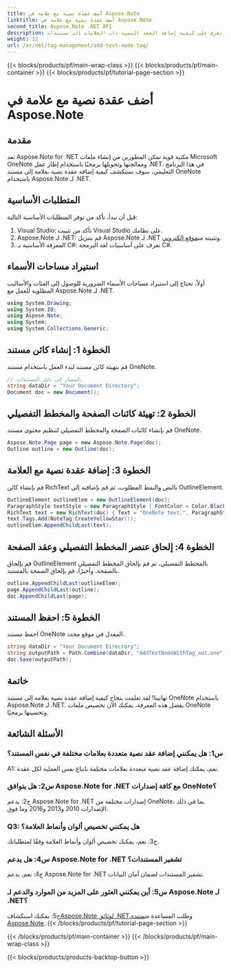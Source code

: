 ```yaml
---
title: أضف عقدة نصية مع علامة في Aspose.Note
linktitle: أضف عقدة نصية مع علامة في Aspose.Note
second_title: Aspose.Note .NET API
description: تعرف على كيفية إضافة العقد النصية ذات العلامات إلى مستندات OneNote باستخدام Aspose.Note لـ .NET.
weight: 12
url: /ar/net/tag-management/add-text-node-tag/
---
```


{{< blocks/products/pf/main-wrap-class >}}
{{< blocks/products/pf/main-container >}}
{{< blocks/products/pf/tutorial-page-section >}}

# أضف عقدة نصية مع علامة في Aspose.Note

## مقدمة

تعد Aspose.Note for .NET مكتبة قوية تمكن المطورين من إنشاء ملفات Microsoft OneNote ومعالجتها وتحويلها برمجيًا باستخدام إطار عمل .NET. في هذا البرنامج التعليمي، سوف نستكشف كيفية إضافة عقدة نصية بعلامة إلى مستند OneNote باستخدام Aspose.Note لـ .NET.

## المتطلبات الأساسية

قبل أن نبدأ، تأكد من توفر المتطلبات الأساسية التالية:

1. Visual Studio: تأكد من تثبيت Visual Studio على نظامك.
2.  Aspose.Note لـ .NET: قم بتنزيل Aspose.Note لـ .NET وتثبيته من[موقع إلكتروني](https://releases.aspose.com/note/net/).
3. المعرفة الأساسية بـ C#: تعرف على أساسيات لغة البرمجة C#.

## استيراد مساحات الأسماء

أولاً، تحتاج إلى استيراد مساحات الأسماء الضرورية للوصول إلى الفئات والأساليب المطلوبة للعمل مع Aspose.Note لـ .NET.

```csharp
using System.Drawing;
using System.IO;
using Aspose.Note;
using System;
using System.Collections.Generic;
```

## الخطوة 1: إنشاء كائن مستند

قم بتهيئة كائن مستند لبدء العمل باستخدام مستند OneNote.

```csharp
// المسار إلى دليل المستندات.
string dataDir = "Your Document Directory";
Document doc = new Document();
```

## الخطوة 2: تهيئة كائنات الصفحة والمخطط التفصيلي

قم بإنشاء كائنات الصفحة والمخطط التفصيلي لتنظيم محتوى مستند OneNote.

```csharp
Aspose.Note.Page page = new Aspose.Note.Page(doc);
Outline outline = new Outline(doc);
```

## الخطوة 3: إضافة عقدة نصية مع العلامة

قم بإنشاء كائن RichText بالنص والنمط المطلوب، ثم قم بإضافته إلى OutlineElement.

```csharp
OutlineElement outlineElem = new OutlineElement(doc);
ParagraphStyle textStyle = new ParagraphStyle { FontColor = Color.Black, FontName = "Arial", FontSize = 10 };
RichText text = new RichText(doc) { Text = "OneNote text.", ParagraphStyle = textStyle };
text.Tags.Add(NoteTag.CreateYellowStar());
outlineElem.AppendChildLast(text);
```

## الخطوة 4: إلحاق عنصر المخطط التفصيلي وعقد الصفحة

قم بإلحاق OutlineElement بالمخطط التفصيلي، ثم قم بإلحاق المخطط التفصيلي بالصفحة. وأخيرًا، قم بإلحاق الصفحة بالمستند.

```csharp
outline.AppendChildLast(outlineElem);
page.AppendChildLast(outline);
doc.AppendChildLast(page);
```

## الخطوة 5: احفظ المستند

احفظ مستند OneNote المعدل في موقع محدد.

```csharp
string dataDir = "Your Document Directory";
string outputPath = Path.Combine(dataDir, "AddTextNodeWithTag_out.one");
doc.Save(outputPath);
```

## خاتمة

تهانينا! لقد تعلمت بنجاح كيفية إضافة عقدة نصية بعلامة إلى مستند OneNote باستخدام Aspose.Note لـ .NET. بفضل هذه المعرفة، يمكنك الآن تخصيص ملفات OneNote وتحسينها برمجيًا.

## الأسئلة الشائعة

### س1: هل يمكنني إضافة عقد نصية متعددة بعلامات مختلفة في نفس المستند؟

A1: نعم، يمكنك إضافة عقد نصية متعددة بعلامات مختلفة باتباع نفس العملية لكل عقدة.

### س2: هل يتوافق Aspose.Note for .NET مع كافة إصدارات OneNote؟

ج2: يدعم Aspose.Note for .NET إصدارات مختلفة من OneNote، بما في ذلك الإصدارات 2010 و2013 و2016 وما فوق.

### Q3: هل يمكنني تخصيص ألوان وأنماط العلامة؟

ج3: نعم، يمكنك تخصيص ألوان وأنماط العلامة وفقًا لمتطلباتك.

### س4: هل يدعم Aspose.Note for .NET تشفير المستندات؟

ج4: نعم، يدعم Aspose.Note for .NET تشفير المستندات لضمان أمان البيانات.

### س5: أين يمكنني العثور على المزيد من الموارد والدعم لـ Aspose.Note لـ .NET؟

 ج5: يمكنك استكشاف[Aspose.Note لوثائق .NET](https://reference.aspose.com/note/net/)وطلب المساعدة من[منتدى Aspose.Note](https://forum.aspose.com/c/note/28).
{{< /blocks/products/pf/tutorial-page-section >}}

{{< /blocks/products/pf/main-container >}}
{{< /blocks/products/pf/main-wrap-class >}}

{{< blocks/products/products-backtop-button >}}
